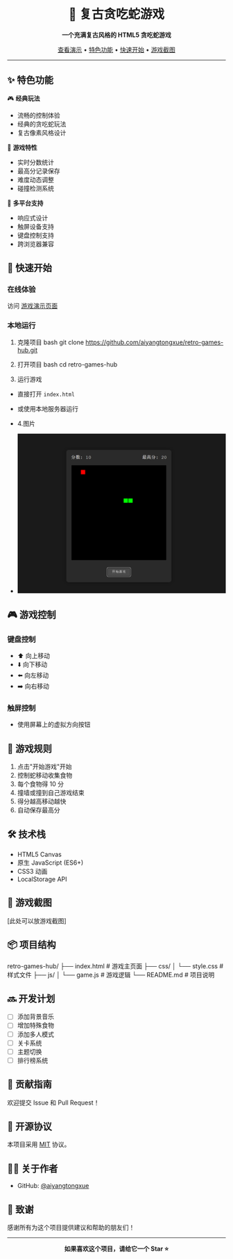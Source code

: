 <div align="center">
    <h1>🐍 复古贪吃蛇游戏</h1>
    <p>
        <strong>一个充满复古风格的 HTML5 贪吃蛇游戏</strong>
    </p>
    <p>
        <a href="#游戏演示">查看演示</a> •
        <a href="#特色功能">特色功能</a> •
        <a href="#快速开始">快速开始</a> •
        <a href="#游戏截图">游戏截图</a>
    </p>
</div>

---

## ✨ 特色功能

🎮 **经典玩法**
- 流畅的控制体验
- 经典的贪吃蛇玩法
- 复古像素风格设计

🎯 **游戏特性**
- 实时分数统计
- 最高分记录保存
- 难度动态调整
- 碰撞检测系统

📱 **多平台支持**
- 响应式设计
- 触屏设备支持
- 键盘控制支持
- 跨浏览器兼容

## 🚀 快速开始

### 在线体验
访问 [游戏演示页面](https://aiyangtongxue.github.io/retro-games-hub)

### 本地运行
1. 克隆项目
bash
git clone https://github.com/aiyangtongxue/retro-games-hub.git

2. 打开项目
bash
cd retro-games-hub

3. 运行游戏
- 直接打开 `index.html`
- 或使用本地服务器运行

- 4.图片
- <p align="center">
  <img src="tcs.png" alt="项目结构" width="500">
</p>

## 🎮 游戏控制

### 键盘控制
- ⬆️ 向上移动
- ⬇️ 向下移动
- ⬅️ 向左移动
- ➡️ 向右移动

### 触屏控制
- 使用屏幕上的虚拟方向按钮

## 📝 游戏规则

1. 点击"开始游戏"开始
2. 控制蛇移动收集食物
3. 每个食物得 10 分
4. 撞墙或撞到自己游戏结束
5. 得分越高移动越快
6. 自动保存最高分

## 🛠️ 技术栈

- HTML5 Canvas
- 原生 JavaScript (ES6+)
- CSS3 动画
- LocalStorage API

## 🎨 游戏截图

[此处可以放游戏截图]

## 📦 项目结构
retro-games-hub/
├── index.html # 游戏主页面
├── css/
│ └── style.css # 样式文件
├── js/
│ └── game.js # 游戏逻辑
└── README.md # 项目说明

## 🔜 开发计划

- [ ] 添加背景音乐
- [ ] 增加特殊食物
- [ ] 添加多人模式
- [ ] 关卡系统
- [ ] 主题切换
- [ ] 排行榜系统

## 🤝 贡献指南

欢迎提交 Issue 和 Pull Request！

## 📄 开源协议

本项目采用 [MIT](LICENSE) 协议。

## 👨‍💻 关于作者

- GitHub: [@aiyangtongxue](https://github.com/aiyangtongxue)

## 🙏 致谢

感谢所有为这个项目提供建议和帮助的朋友们！

---

<div align="center">
    <strong>如果喜欢这个项目，请给它一个 Star ⭐️</strong>
</div>
